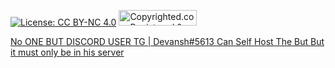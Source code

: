  [![License: CC BY-NC 4.0](https://licensebuttons.net/l/by-nc/4.0/80x15.png)](https://creativecommons.org/licenses/by-nc/4.0/)
<a class="copyrighted-badge" title="Copyrighted.com Registered &amp; Protected" target="_blank" href="https://www.copyrighted.com/work/a1kaus8ULcbpFcrl"><img alt="Copyrighted.com Registered &amp; Protected" border="0" width="125" height="25" srcset="https://static.copyrighted.com/badges/125x25/01_1_2x.png 2x" src="https://static.copyrighted.com/badges/125x25/01_1.png" />


No ONE BUT DISCORD USER TG | Devansh#5613 Can Self Host The But But it must only be in his server
